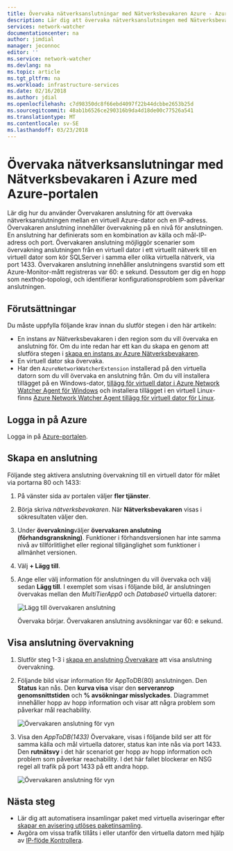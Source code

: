```yaml
---
title: Övervaka nätverksanslutningar med Nätverksbevakaren Azure - Azure-portalen | Microsoft Docs
description: Lär dig att övervaka nätverksanslutningen med Nätverksbevakaren i Azure med Azure-portalen.
services: network-watcher
documentationcenter: na
author: jimdial
manager: jeconnoc
editor: ''
ms.service: network-watcher
ms.devlang: na
ms.topic: article
ms.tgt_pltfrm: na
ms.workload: infrastructure-services
ms.date: 02/16/2018
ms.author: jdial
ms.openlocfilehash: c7d98350dc8f66ebd4097f22b44dcbbe2653b25d
ms.sourcegitcommit: 48ab1b6526ce290316b9da4d18de00c77526a541
ms.translationtype: MT
ms.contentlocale: sv-SE
ms.lasthandoff: 03/23/2018
---
```

# <a name="monitor-network-connections-with-azure-network-watcher-using-the-azure-portal"></a>Övervaka nätverksanslutningar med Nätverksbevakaren i Azure med Azure-portalen

Lär dig hur du använder Övervakaren anslutning för att övervaka nätverksanslutningen mellan en virtuell Azure-dator och en IP-adress. Övervakaren anslutning innehåller övervakning på en nivå för anslutningen. En anslutning har definierats som en kombination av källa och mål-IP-adress och port. Övervakaren anslutning möjliggör scenarier som övervakning anslutningen från en virtuell dator i ett virtuellt nätverk till en virtuell dator som kör SQLServer i samma eller olika virtuella nätverk, via port 1433. Övervakaren anslutning innehåller anslutningens svarstid som ett Azure-Monitor-mått registreras var 60: e sekund. Dessutom ger dig en hopp som nexthop-topologi, och identifierar konfigurationsproblem som påverkar anslutningen.


## <a name="prerequisites"></a>Förutsättningar

Du måste uppfylla följande krav innan du slutför stegen i den här artikeln:

* En instans av Nätverksbevakaren i den region som du vill övervaka en anslutning för. Om du inte redan har ett kan du skapa en genom att slutföra stegen i [skapa en instans av Azure Nätverksbevakaren](network-watcher-create.md).
* En virtuell dator ska övervaka.
* Har den `AzureNetworkWatcherExtension` installerad på den virtuella datorn som du vill övervaka en anslutning från. Om du vill installera tillägget på en Windows-dator, [tillägg för virtuell dator i Azure Network Watcher Agent för Windows](../virtual-machines/windows/extensions-nwa.md?toc=%2fazure%2fnetwork-watcher%2ftoc.json) och installera tillägget i en virtuell Linux-finns [Azure Network Watcher Agent tillägg för virtuell dator för Linux](../virtual-machines/linux/extensions-nwa.md?toc=%2fazure%2fnetwork-watcher%2ftoc.json).

## <a name="sign-in-to-azure"></a>Logga in på Azure 

Logga in på [Azure-portalen](http://portal.azure.com).

## <a name="create-a-connection-monitor"></a>Skapa en anslutning

Följande steg aktivera anslutning övervakning till en virtuell dator för målet via portarna 80 och 1433:

1. På vänster sida av portalen väljer **fler tjänster**.
2. Börja skriva *nätverksbevakaren*. När **Nätverksbevakaren** visas i sökresultaten väljer den.
3. Under **övervakning**väljer **övervakaren anslutning (förhandsgranskning)**. Funktioner i förhandsversionen har inte samma nivå av tillförlitlighet eller regional tillgänglighet som funktioner i allmänhet versionen.
4. Välj **+ Lägg till**.
5. Ange eller välj information för anslutningen du vill övervaka och välj sedan **Lägg till**. I exemplet som visas i följande bild, är anslutningen övervakas mellan den *MultiTierApp0* och *Database0* virtuella datorer:

    ![Lägg till övervakaren anslutning](./media/connection-monitor/add-connection-monitor.png)

    Övervaka börjar. Övervakaren anslutning avsökningar var 60: e sekund.

## <a name="view-connection-monitoring"></a>Visa anslutning övervakning

1. Slutför steg 1-3 i [skapa en anslutning Övervakare](#create-a-connection-monitor) att visa anslutning övervakning.
2. Följande bild visar information för AppToDB(80) anslutningen. Den **Status** kan nås. Den **kurva visa** visar den **serveranrop genomsnittstiden** och **% avsökningar misslyckades**. Diagrammet innehåller hopp av hopp information och visar att några problem som påverkar mål reachability.

    ![Övervakaren anslutning för vyn](./media/connection-monitor/view-connection-monitor.png)

3. Visa den *AppToDB(1433)* Övervakare, visas i följande bild ser att för samma källa och mål virtuella datorer, status kan inte nås via port 1433. Den **rutnätsvy** i det här scenariot ger hopp av hopp information och problem som påverkar reachability. I det här fallet blockerar en NSG regel all trafik på port 1433 på ett andra hopp.

    ![Övervakaren anslutning för vyn](./media/connection-monitor/view-connection-monitor-2.png)

## <a name="next-steps"></a>Nästa steg

- Lär dig att automatisera insamlingar paket med virtuella aviseringar efter [skapar en avisering utlöses paketinsamling](network-watcher-alert-triggered-packet-capture.md).
- Avgöra om vissa trafik tillåts i eller utanför den virtuella datorn med hjälp av [IP-flöde Kontrollera](network-watcher-check-ip-flow-verify-portal.md).